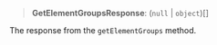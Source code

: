 > **GetElementGroupsResponse**: (`null` \| `object`)[]

The response from the `getElementGroups` method.
